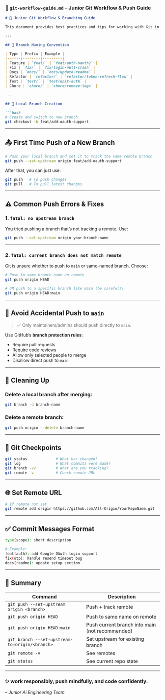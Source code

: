 

### 📘 `git-workflow-guide.md` – Junior Git Workflow & Push Guide

````md
# 🚀 Junior Git Workflow & Branching Guide

This document provides best practices and tips for working with Git in the Junior organization — especially across teams like Java Backend, LLM Core, DevOps, and Frontend.

---

## 🔱 Branch Naming Convention

| Type | Prefix | Example |
|------|--------|---------|
| Feature | `feat/` | `feat/auth-oauth2` |
| Fix | `fix/` | `fix/login-null-crash` |
| Docs | `docs/` | `docs/update-readme` |
| Refactor | `refactor/` | `refactor/token-refresh-flow` |
| Test | `test/` | `test/unit-auth` |
| Chore | `chore/` | `chore/remove-logs` |

---

## 🔁 Local Branch Creation

```bash
# Create and switch to new branch
git checkout -b feat/add-oauth-support
````

---

## 📤 First Time Push of a New Branch

```bash
# Push your local branch and set it to track the same remote branch
git push --set-upstream origin feat/add-oauth-support
```

After that, you can just use:

```bash
git push   # To push changes
git pull   # To pull latest changes
```

---

## ⚠️ Common Push Errors & Fixes

### 1. `fatal: no upstream branch`

You tried pushing a branch that’s not tracking a remote. Use:

```bash
git push --set-upstream origin your-branch-name
```

---

### 2. `fatal: current branch does not match remote`

Git is unsure whether to push to `main` or same-named branch. Choose:

```bash
# Push to same branch name on remote
git push origin HEAD

# OR push to a specific branch like main (be careful!)
git push origin HEAD:main
```

---

## 🔐 Avoid Accidental Push to `main`

> ✅ Only maintainers/admins should push directly to `main`.

Use GitHub’s **branch protection rules**:

* Require pull requests
* Require code reviews
* Allow only selected people to merge
* Disallow direct push to `main`

---

## 🧹 Cleaning Up

### Delete a local branch after merging:

```bash
git branch -d branch-name
```

### Delete a remote branch:

```bash
git push origin --delete branch-name
```

---

## 🧪 Git Checkpoints

```bash
git status             # What has changed?
git log                # What commits were made?
git branch -vv         # What are you tracking?
git remote -v          # Check remote URL
```

---

## 🌐 Set Remote URL

```bash
# If remote not set
git remote add origin https://github.com/All-Origin/YourRepoName.git
```

---

## ✅ Commit Messages Format

```bash
type(scope): short description

# Example:
feat(auth): add Google OAuth login support
fix(otp): handle resend timeout bug
docs(readme): update setup section
```

---

## 🧠 Summary

| Command                                        | Description                                     |
| ---------------------------------------------- | ----------------------------------------------- |
| `git push --set-upstream origin <branch>`      | Push + track remote                             |
| `git push origin HEAD`                         | Push to same name on remote                     |
| `git push origin HEAD:main`                    | Push current branch into main (not recommended) |
| `git branch --set-upstream-to=origin/<branch>` | Set upstream for existing branch                |
| `git remote -v`                                | See remotes                                     |
| `git status`                                   | See current repo state                          |

---

### ✨ work responsibly, push mindfully, and code confidently.

*– Junior Ai Engineering Team*



